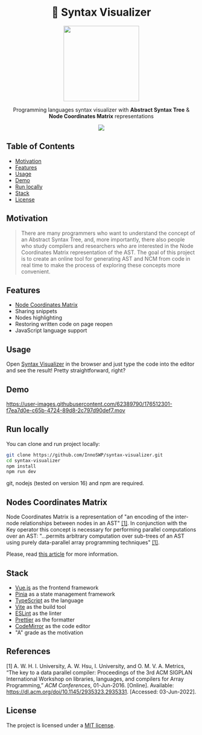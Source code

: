 <h1 align="center">🔭 Syntax Visualizer</h1>

<p align="center">
  <img src="assets/tree.png" width="200">
</p>

<p align="center">
  Programming languages syntax visualizer with
  <b>Abstract Syntax Tree</b>
  &
  <b>Node Coordinates Matrix</b> 
  representations
</p>

<p align="center">
  <a href="https://opensource.org/licenses/MIT">
    <img src="https://img.shields.io/badge/License-MIT-yellow.svg">
  </a>
</p>

## Table of Contents

- [Motivation](#motivation)
- [Features](#features)
- [Usage](#usage)
- [Demo](#demo)
- [Run locally](#run-locally)
- [Stack](#stack)
- [License](#license)

## Motivation

> There are many programmers who want to understand the concept of an
> Abstract Syntax Tree, and, more importantly, there also people who study
> compilers and researchers who are interested in the Node Coordinates Matrix
> representation of the AST. The goal of this project is to create an online
> tool for generating AST and NCM from code in real time to make the process
> of exploring these concepts more convenient.

## Features

- [Node Coordinates Matrix](#nodes-coordinates-matrix)
- Sharing snippets
- Nodes highlighting
- Restoring written code on page reopen
- JavaScript language support

## Usage

Open [Syntax Visualizer](https://innoswp.github.io/syntax-visualizer/) in the browser and just type the code into the editor and see the result!
Pretty straightforward, right?

## Demo

https://user-images.githubusercontent.com/62389790/176512301-f7ea7d0e-c65b-4724-89d8-2c797d90def7.mov

## Run locally

You can clone and run project locally:

```bash
git clone https://github.com/InnoSWP/syntax-visualizer.git
cd syntax-visualizer
npm install
npm run dev
```

git, nodejs (tested on version 16) and npm are required.

## Nodes Coordinates Matrix

Node Coordinates Matrix is a representation of "an encoding of the inter-node relationships between nodes in an AST" [[1]](#references).
In conjunction with the Key operator this concept is necessary for performing parallel computations over an AST: "...permits arbitrary computation over sub-trees of an AST using purely data-parallel array programming techniques" [[1]](#references).

Please, read [this article](#references) for more information.

## Stack

- [Vue.js](https://vuejs.org/) as the frontend framework
- [Pinia](https://pinia.vuejs.org/) as a state management framework
- [TypeScript](https://www.typescriptlang.org/) as the language
- [Vite](https://vitejs.dev/) as the build tool
- [ESLint](https://eslint.org/) as the linter
- [Prettier](https://prettier.io/) as the formatter
- [CodeMirror](https://codemirror.net/) as the code editor
- "A" grade as the motivation

## References

[1] A. W. H. I. University, A. W. Hsu, I. University, and O. M. V. A. Metrics, “The key to a data parallel compiler: Proceedings of the 3rd ACM SIGPLAN International Workshop on libraries, languages, and compilers for Array Programming,” _ACM Conferences_, 01-Jun-2016. [Online]. Available: https://dl.acm.org/doi/10.1145/2935323.2935331. [Accessed: 03-Jun-2022].

## License

The project is licensed under a [MIT license](LICENSE).
